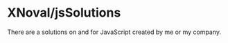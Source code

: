 XNoval/jsSolutions
==================

There are a solutions on and for JavaScript created by me or my company.
